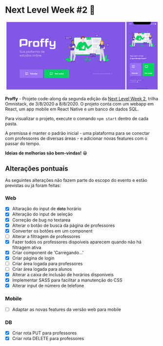 # Next Level Week #2 :rocket:

![](proffy.png)

__Proffy__ - Projeto code-along da segunda edição da [Next Level Week 2](https://nextlevelweek.com/inscricao/2), trilha Omnistack, de 3/8/2020 a 8/8/2020. O projeto conta com um webapp em React, um app mobile em React Native e um banco de dados SQL.

Para visualizar o projeto, execute o comando `npm start` dentro de cada pasta.

A premissa é manter o padrão inicial - uma plataforma para se conectar com professores de diversas áreas - e adicionar novas features com o passar do tempo.

__Ideias de melhorias são bem-vindas!__ :grin:

## Alterações pontuais

As seguintes alterações não fazem parte do escopo do evento e estão previstas ou já foram feitas:

### Web

- [x] Altaração do input de ~~data~~ horário
- [x] Alteração do input de seleção
- [x] Correção de bug no textarea
- [x] Alterar o botão de busca da página de professores
- [x] Converter os botões em um component
- [ ] Alterar a filtragem de professores
- [x] Fazer todos os professores dispoíveis aparecem quando não há filtragem ativa
- [x] Criar component de 'Carregando...'
- [x] Criar página de login
- [ ] Criar área logada para professores
- [ ] Criar área logada para alunos
- [x] Alterar a caixa de inclusão de horários disponíveis
- [x] Implementar SASS para facilitar a manutenção do CSS
- [x] Alterar input de número de telefone

### Mobile

- [ ] Adaptar as novas features da versão web para mobile

### DB

- [x] Criar rota PUT para professores
- [x] Criar rota DELETE para professores
